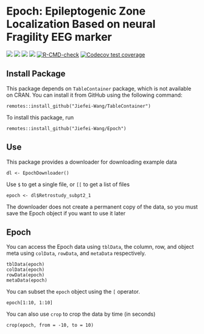 
<!-- README.md is generated from README.Rmd. Please edit that file -->

# Epoch: Epileptogenic Zone Localization Based on neural Fragility EEG marker

[![](https://img.shields.io/badge/devel%20version-0.99.0-blue.svg)](https://github.com/Jiefei-Wang/Epoch)
[![](https://img.shields.io/badge/lifecycle-experimental-orange.svg)](https://lifecycle.r-lib.org/articles/stages.html#experimental)
[![](https://img.shields.io/github/languages/code-size/Jiefei-Wang/Epoch.svg)](https://github.com/Jiefei-Wang/Epoch)
[![](https://img.shields.io/github/last-commit/Jiefei-Wang/Epoch.svg)](https://github.com/Jiefei-Wang/Epoch/commits/main)
[![R-CMD-check](https://github.com/Jiefei-Wang/Epoch/actions/workflows/R-CMD-check.yaml/badge.svg)](https://github.com/Jiefei-Wang/Epoch/actions/workflows/R-CMD-check.yaml)
[![Codecov test
coverage](https://codecov.io/gh/Jiefei-Wang/Epoch/graph/badge.svg)](https://app.codecov.io/gh/Jiefei-Wang/Epoch)


## Install Package
This package depends on `TableContainer` package, which is not available on CRAN. You can install it from GitHub using the following command:
```{r}
remotes::install_github("Jiefei-Wang/TableContainer")
```

To install this package, run
```{r}
remotes::install_github("Jiefei-Wang/Epoch")
```


## Use
This package provides a downloader for downloading example data
```{r}
dl <- EpochDownloader()
```

Use `$` to get a single file, or `[[` to get a list of files
```{r}
epoch <- dl$Retrostudy_subpt2_1
```

The downloader does not create a permanent copy of the data, so you must save the Epoch object if you want to use it later


## Epoch
You can access the Epoch data using `tblData`, the column, row, and object meta using `colData`, `rowData`, and `metaData` respectively. 
```{r}
tblData(epoch)
colData(epoch)
rowData(epoch)
metaData(epoch)
```

You can subset the `epoch` object using the `[` operator. 
```{r}
epoch[1:10, 1:10]
```

You can also use `crop` to crop the data by time (in seconds) 
```{r}
crop(epoch, from = -10, to = 10)
```